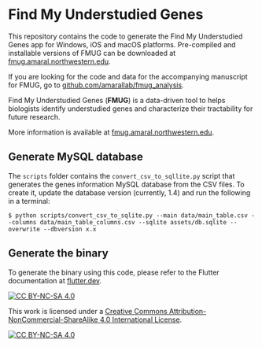 # Find My Understudied Genes

This repository contains the code to generate the Find My Understudied Genes app for Windows, iOS and macOS platforms. Pre-compiled and installable versions of FMUG can be downloaded at [fmug.amaral.northwestern.edu](https://fmug.amaral.northwestern.edu/).

If you are looking for the code and data for the accompanying manuscript for FMUG, go to [github.com/amarallab/fmug_analysis](https://github.com/amarallab/fmug_analysis).

Find My Understudied Genes (**FMUG**) is a data-driven tool to helps biologists identify understudied genes and characterize their tractability for future research.

More information is available at [fmug.amaral.northwestern.edu](https://fmug.amaral.northwestern.edu/).


## Generate MySQL database

The `scripts` folder contains the `convert_csv_to_sqllite.py` script that generates the genes information MySQL database from the CSV files. To create it, 
update the database version (currently, 1.4) and run the following in a terminal:

    $ python scripts/convert_csv_to_sqlite.py --main data/main_table.csv --columns data/main_table_columns.csv --sqlite assets/db.sqlite --overwrite --dbversion x.x


## Generate the binary

To generate the binary using this code, please refer to the Flutter documentation at [flutter.dev](https://flutter.dev).



[![CC BY-NC-SA 4.0][cc-by-nc-sa-shield]][cc-by-nc-sa]

This work is licensed under a
[Creative Commons Attribution-NonCommercial-ShareAlike 4.0 International License][cc-by-nc-sa].

[![CC BY-NC-SA 4.0][cc-by-nc-sa-image]][cc-by-nc-sa]

[cc-by-nc-sa]: http://creativecommons.org/licenses/by-nc-sa/4.0/
[cc-by-nc-sa-image]: https://licensebuttons.net/l/by-nc-sa/4.0/88x31.png
[cc-by-nc-sa-shield]: https://img.shields.io/badge/License-CC%20BY--NC--SA%204.0-lightgrey.svg
